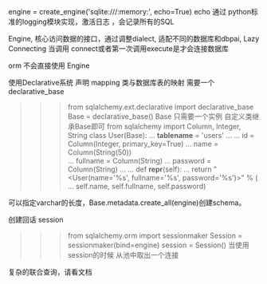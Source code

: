  engine = create_engine('sqlite:///:memory:', echo=True)
echo 通过 python标准的logging模块实现，激活日志 ，会记录所有的SQL

Engine, 核心访问数据的接口，通过调整dialect,
适配不同的数据库和dbpai,
Lazy Connecting
当调用 connect或者第一次调用execute是才会连接数据库

orm 不会直接使用 Engine


使用Declarative系统 声明 mapping   类与数据库表的映射
需要一个declarative_base
>>> from sqlalchemy.ext.declarative import declarative_base
>>> Base = declarative_base()
Base 只需要一个实例
自定义类继承Base即可
>>> from sqlalchemy import Column, Integer, String
>>> class User(Base):
...     __tablename__ = 'users'
...
...     id = Column(Integer, primary_key=True)
...     name = Column(String(50))  
...     fullname = Column(String)
...     password = Column(String)
...
...     def __repr__(self):
...        return "<User(name='%s', fullname='%s', password='%s')>" % (
...                             self.name, self.fullname, self.password)


可以指定varchar的长度，Base.metadata.create_all(engine)创建schema。

创建回话 session
>>> from sqlalchemy.orm import sessionmaker
>>> Session = sessionmaker(bind=engine)
>>> session = Session()
当使用session的时候 从池中取出一个连接


复杂的联合查询，请看文档
